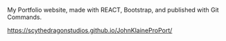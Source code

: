 My Portfolio website, made with REACT, Bootstrap, and published with Git Commands.

https://scythedragonstudios.github.io/JohnKlaineProPort/
